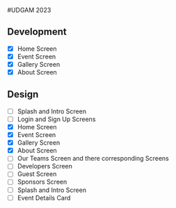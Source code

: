 #UDGAM 2023

## Development
- [x] Home Screen
- [x] Event Screen
- [x] Gallery Screen
- [x] About Screen
## Design
- [ ] Splash and Intro Screen
- [ ] Login and Sign Up Screens
- [x] Home Screen
- [x] Event Screen
- [x] Gallery Screen
- [x] About Screen
- [ ] Our Teams Screen and there corresponding Screens
- [ ] Developers Screen
- [ ] Guest Screen
- [ ] Sponsors Screen
- [ ] Splash and Intro Screen
- [ ] Event Details Card
